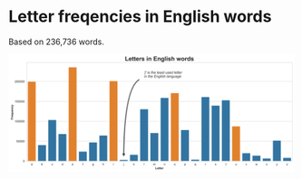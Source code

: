 # Letter freqencies in English words

Based on 236,736 words.

![letters](letter-frequency.png "Letters")
